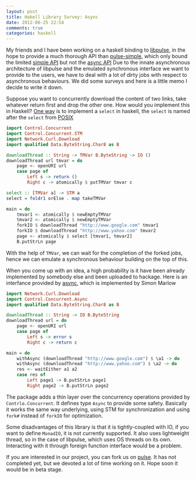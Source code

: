 ```yaml
---
layout: post
title: Hakell Library Survey: Async
date: 2012-06-25 22:54
comments: true
categories: haskell 
---
```

My friends and I have been working on a haskell binding to [libpulse](http://freedesktop.org/software/pulseaudio/doxygen/index.html),
in the hope to provide a much thorough API than [pulse-simple](http://hackage.haskell.org/package/pulse-simple),
which only bound the limited [simple API](http://freedesktop.org/software/pulseaudio/doxygen/simple.html) but not the [async API](http://freedesktop.org/software/pulseaudio/doxygen/async.html)
Due to the innate asynchronous architecture of libpulse and the emulated synchronous interface we want to provide to the users,
we have to deal with a lot of dirty jobs with respect to asynchronous behaviours.
We did some surveys and here is a little memo I decide to write it down.

Suppose you want to concurrently download the content of two links, take whatever return first and drop the other one.
How would you implement this in Haskell?
[One way](http://stackoverflow.com/a/5879205/1022246) is to implement a ``select`` in haskell, 
the ``select`` is named after the ``select`` from [POSIX](http://linux.die.net/man/2/select)

``` haskell
import Control.Concurrent
import Control.Concurrent.STM
import Network.Curl.Download
import qualified Data.ByteString.Char8 as B

downloadThread :: String -> TMVar B.ByteString -> IO ()
downloadThread url tmvar = do
    page <- openURI url
    case page of 
        Left s -> return ()
        Right c -> atomically $ putTMVar tmvar c

select :: [TMVar a] -> STM a
select = foldr1 orElse . map takeTMVar

main = do
    tmvar1 <- atomically $ newEmptyTMVar
    tmvar2 <- atomically $ newEmptyTMVar
    forkIO $ downloadThread "http://www.google.com" tmvar1
    forkIO $ downloadThread "http://www.yahoo.com" tmvar2 
    page <- atomically $ select [tmvar1, tmvar2]
    B.putStrLn page
```

With the help of ``TMVar``, we can wait for the completion of the forked jobs,
hence we can emulate a synchronous behaviour building on the top of this.

When you come up with an idea, a high probability is it have been already implemented by somebody else and been uploaded to hackage.
Here is an interfance provided by [async](http://hackage.haskell.org/package/async),
which is implemented by Simon Marlow 

``` haskell
import Network.Curl.Download
import Control.Concurrent.Async
import qualified Data.ByteString.Char8 as B

downloadThread :: String -> IO B.ByteString
downloadThread url = do
    page <- openURI url
    case page of 
        Left s -> error s
        Right c -> return c

main = do
    withAsync (downloadThread "http://www.google.com") $ \a1 -> do
    withAsync (downloadThread "http://www.yahoo.com") $ \a2 -> do
    res <- waitEither a1 a2
    case res of
        Left page1 -> B.putStrLn page1
        Right page2 -> B.putStrLn page2
```

The package adds a thin layer over the concurrency operations provided by ``Contrlo.Concurrent``.
It defines type ``Async`` to provide some safety.
Basically it works the same way underlying, using STM for synchronization and using ``fork#`` instead of ``forkIO`` for optimization.

Some disadvantages of this library is that it is tightly-coupled with IO,
if you want to define ``MonadIO``, it is not currently supported.
It also uses lightweight thread, so in the case of libpulse, which uses OS threads on its own.
Interacting with it through foreign function interface would be a problem.

If you are interested in our project, you can fork us on [pulse](https://github.com/favonia/pulse).
It has not completed yet, but we devoted a lot of time working on it.
Hope soon it would be in beta stage.
